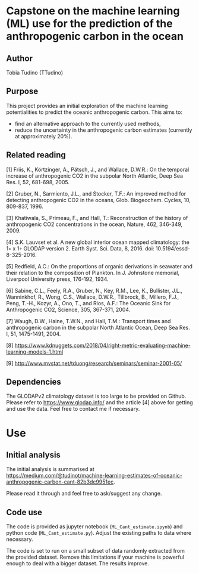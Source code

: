 # Capstone on the machine learning (ML) use for the prediction of the anthropogenic carbon in the ocean

## Author ##

Tobia Tudino (TTudino)

## Purpose ##

This project provides an initial exploration of the machine learning potentialities to predict the oceanic anthropogenic carbon.
This aims to: 
  - find an alternative approach to the currently used methods,
  - reduce the uncertainty in the anthropogenic carbon estimates (currently at approximately 20%).

## Related reading ##

[1] Friis, K., Körtzinger, A., Pätsch, J., and Wallace, D.W.R.: On the temporal increase of anthropogenic CO2 in the subpolar North Atlantic, Deep Sea Res. I, 52, 681-698, 2005.

[2] Gruber, N., Sarmiento, J.L., and Stocker, T.F.: An improved method for detecting anthropogenic CO2 in the oceans, Glob. Biogeochem. Cycles, 10, 809-837, 1996.

[3] Khatiwala, S., Primeau, F., and Hall, T.: Reconstruction of the history of anthropogenic CO2 concentrations in the ocean, Nature, 462, 346-349, 2009.

[4] S.K. Lauvset et al. A new global interior ocean mapped climatology: the 1◦ x 1◦ GLODAP version 2. Earth Syst. Sci. Data, 8, 2016. doi: 10.5194/essd-8-325-2016.

[5] Redfield, A.C.: On the proportions of organic derivations in seawater and their relation to the composition of Plankton. In J. Johnstone memorial, Liverpool University press, 176-192, 1934.

[6] Sabine, C.L., Feely, R.A., Gruber, N., Key, R.M., Lee, K., Bullister, J.L., Wanninkhof, R., Wong, C.S., Wallace, D.W.R., Tillbrock, B., Millero, F.J., Peng, T.-H., Kozyr, A., Ono, T., and Rios, A.F.: The Oceanic Sink for Anthropogenic CO2, Science, 305, 367-371, 2004.

[7] Waugh, D.W., Haine, T.W.N., and Hall, T.M.: Transport times and anthropogenic carbon in the subpolar North Atlantic Ocean, Deep Sea Res. I, 51, 1475-1491, 2004.

[8] https://www.kdnuggets.com/2018/04/right-metric-evaluating-machine-learning-models-1.html

[9] http://www.mvstat.net/tduong/research/seminars/seminar-2001-05/

## Dependencies ##

The GLODAPv2 climatology dataset is too large to be provided on Github. Please refer to https://www.glodap.info/ and the article [4] above for getting and use the data. Feel free to contact me if necessary.

# Use #

## Initial analysis ##

The initial analysis is summarised at https://medium.com/@tudinot/machine-learning-estimates-of-oceanic-anthropogenic-carbon-cant-82b3dc9951ec. 

Please read it through and feel free to ask/suggest any change.

## Code use ##

The code is provided as jupyter notebook (`ML_Cant_estimate.ipynb`) and python code (`ML_Cant_estimate.py`). Adjust the existing paths to data where necessary.

The code is set to run on a small subset of data randomly extracted from the provided dataset. Remove this limitations if your machine is powerful enough to deal with a bigger dataset. The results improve.
